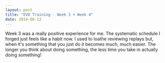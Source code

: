 ```yaml
---
layout: post
title: "EVO Training - Week 3 + Week 4"
date: 2014-06-12
---
```


Week 3 was a really positive experience for me. The systematic schedule
I forged just feels like a habit now. I used to loathe reviewing replays but,
when it's something that you just do it becomes much, much easier. The
longer you think about doing something, the less time you take in actually
doing something!


